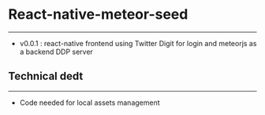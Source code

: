 # React-native-meteor-seed
-------
- v0.0.1 : react-native frontend using Twitter Digit for login and meteorjs as a backend DDP server

## Technical dedt
-------
- Code needed for local assets management
